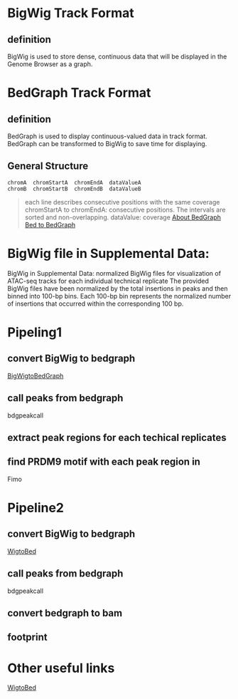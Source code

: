 # BigWig Track Format
## definition
BigWig is used to store dense, continuous data that will be displayed in the Genome Browser as a graph.
# BedGraph Track Format
## definition
BedGraph is used to display continuous-valued data in track format. BedGraph can be transformed to BigWig to save time for displaying.
## General Structure
```
chromA  chromStartA  chromEndA  dataValueA
chromB  chromStartB  chromEndB  dataValueB
```
> each line describes consecutive positions with the same coverage
> chromStartA  to chromEndA: consecutive positions. The intervals are sorted and non-overlapping.
> dataValue: coverage
> [About BedGraph](https://bedtools.readthedocs.io/en/latest/content/tools/genomecov.html#coverage-by-fragment)
> [Bed to BedGraph](https://toolshed.g2.bx.psu.edu/repository/display_tool?repository_id=1ec48b84b33d36d8&tool_config=database%2Fcommunity_files%2F000%2Frepo_121%2Fbedtools-galaxy%2FgenomeCoverageBed_bedgraph.xml&changeset_revision=41bba3e648d1)
# BigWig file  in Supplemental Data: 
BigWig in Supplemental Data: 
normalized BigWig files for visualization of ATAC-seq tracks for each individual technical replicate
The provided BigWig files have been normalized by the total insertions in peaks and then binned into 100-bp bins. Each 100-bp bin represents the normalized number of insertions that occurred within the corresponding 100 bp.
# Pipeling1
## convert BigWig to bedgraph
[BigWigtoBedGraph](https://genome.ucsc.edu/goldenPath/help/bigWig.html)
## call peaks from bedgraph
bdgpeakcall
## extract peak regions for each techical replicates
## find PRDM9 motif with each peak region in 
Fimo
# Pipeline2
## convert BigWig to bedgraph
[WigtoBed](http://barcwiki.wi.mit.edu/wiki/SOPs/coordinates)
## call peaks from bedgraph
bdgpeakcall
## convert bedgraph to bam
## footprint

# Other useful links
[WigtoBed](http://barcwiki.wi.mit.edu/wiki/SOPs/coordinates)
<!--stackedit_data:
eyJoaXN0b3J5IjpbLTQxMTgwMDM1LC0xNjk3NjQyNjUzLC0xMT
kwMjgyODk5LDE0NDcwMTQ1MTAsMTMyNTI4ODU3NCw2MDkyODQ5
MjAsMTA5NzE2OTg2OSwtMTE1NDY2MjI1LC0xMjQyNTg0MDU0LD
E3NDUyNzI1NjMsNDk2MjU0NzIxLDE3ODQ0NDMzMzUsNTMxMDY2
MTQ2LDIxMTA2MTMzMTAsMjA4NjQ1NTc1NV19
-->